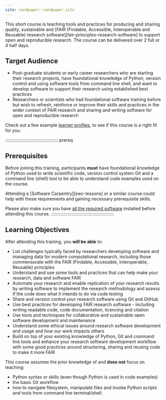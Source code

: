 ```yaml
---
site: sandpaper::sandpaper_site
---
```


This short course is teaching tools and practices for producing and sharing quality, 
sustainable and [FAIR (Findable, Accessible, Interoperable and Reusable) research software][fair-principles-research-software] 
to support open and reproducible research. 
The course can be delivered over 2 full or 4 half days.

## Target Audience

- Post-graduate students or early career researchers who are starting their research projects, have foundational 
knowledge of Python, version control and using software tools from command line shell, and want to develop 
software to support their research using established best practices
- Researchers or scientists who had foundational software training before but wish to refresh, 
reinforce or improve their skills and practices in the wider context of FAIR research and sharing and writing 
software for open and reproducible research 

Check out a few example [learner profiles](./profiles.html), to see if this course is a right fit for you.

::::::::::::::::::::::::::::::::::::::::::  prereq

## Prerequisites

Before joining this training, participants **must** have foundational knowledge of Python 
used to write scientific code, version control system Git and a command line (shell) tool to be able to
understand code examples used on the course.

Attending a [Software Carpentry][swc-lessons] or a similar course could help with these requirements and
gaining necessary prerequisite skills.

Please also make sure you have [all the required software](../index.html#setup) installed before attending this course.
::::::::::::::::::::::::::::::::::::::::::::::::::

## Learning Objectives

After attending this training, you **will be able** to:

- List challenges typically faced by researchers developing software and managing data for modern computational 
research, including those commensurate with the FAIR (Findable, Accessible, Interoperable, Reusable) principles
- Understand and use some tools and practices that can help make your research, data and software FAIR
- Automate your research and enable replication of your research results by writing software to implement the 
research methodology and assess if the code does what it intends to do via code testing
- Share and version control your research software using Git and GitHub
- Use best practices for developing FAIR research software - including writing readable code, 
code documentation, licencing and citation
- Use tools and techniques for collaborative and sustainable open software development and maintenance
- Understand some ethical issues around research software development and usage and how our work impacts others
- Build on top of your existing knowledge of Python, Git and command line tools and enhance your research 
software development workflow with some good practices around structuring, sharing and reusing code to make it more FAIR 

This course assumes the prior knowledge of and **does not** focus on teaching:

- Python syntax or skills (even though Python is used in code examples) 
- the basic Git workflow
- how to navigate filesystem, manipulate files and invoke Python scripts and tools from command line terminal/shell.
